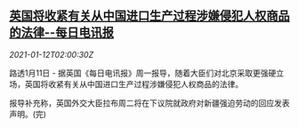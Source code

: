 <!--1610418199000-->
[英国将收紧有关从中国进口生产过程涉嫌侵犯人权商品的法律--每日电讯报](https://cn.reuters.com/article/uk-media-china-labor-products-0112-idCNKBS29H06O)
------

<div><i>2021-01-12T02:00:30Z</i></div><p>路透1月11日 - 据英国《每日电讯报》周一报导，随着大臣们对北京采取更强硬立场，英国将收紧有关从中国进口生产过程涉嫌侵犯人权商品的法律。</p><p>报导补充称，英国外交大臣拉布周二将在下议院就政府对新疆强迫劳动的回应发表声明。(完)</p>
